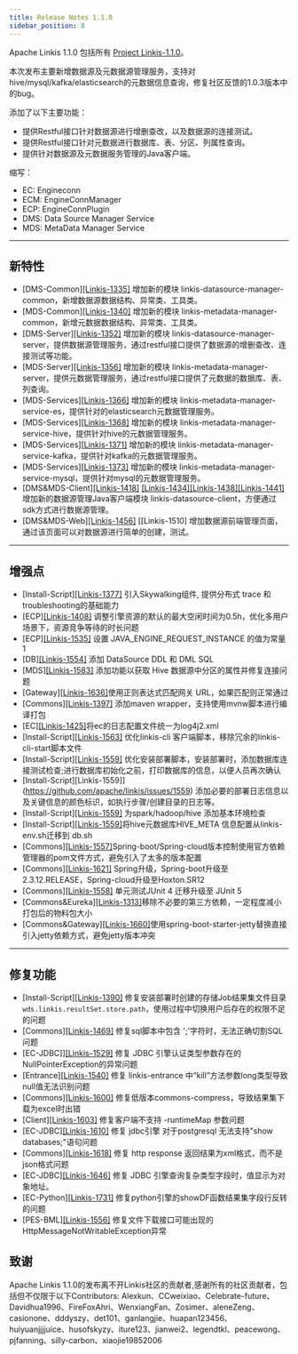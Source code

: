 ```yaml
---
title: Release Notes 1.1.0
sidebar_position: 8
--- 
```


Apache Linkis 1.1.0 包括所有 [Project Linkis-1.1.0](https://github.com/apache/linkis/projects/3)。

本次发布主要新增数据源及元数据源管理服务，支持对hive/mysql/kafka/elasticsearch的元数据信息查询，修复社区反馈的1.0.3版本中的bug。

添加了以下主要功能：
* 提供Restful接口针对数据源进行增删查改，以及数据源的连接测试。
* 提供Restful接口针对元数据进行数据库、表、分区、列属性查询。
* 提供针对数据源及元数据服务管理的Java客户端。

缩写：

- EC: Engineconn
- ECM: EngineConnManager
- ECP: EngineConnPlugin
- DMS: Data Source Manager Service
- MDS: MetaData Manager Service

---

## 新特性

* \[DMS-Common][[Linkis-1335]](https://github.com/apache/linkis/pull/1335) 增加新的模块 linkis-datasource-manager-common，新增数据源数据结构、异常类、工具类。
* \[MDS-Common][[Linkis-1340]](https://github.com/apache/linkis/pull/1340) 增加新的模块 linkis-metadata-manager-common，新增元数据数据结构、异常类、工具类。
* \[DMS-Server][[Linkis-1352]](https://github.com/apache/linkis/pull/1352) 增加新的模块 linkis-datasource-manager-server，提供数据源管理服务，通过restful接口提供了数据源的增删查改、连接测试等功能。
* \[MDS-Server][[Linkis-1356]](https://github.com/apache/linkis/pull/1356) 增加新的模块 linkis-metadata-manager-server，提供元数据管理服务，通过restful接口提供了元数据的数据库、表、列查询。
* \[MDS-Services][[Linkis-1366]](https://github.com/apache/linkis/pull/1366) 增加新的模块 linkis-metadata-manager-service-es，提供针对的elasticsearch元数据管理服务。
* \[MDS-Services][[Linkis-1368]](https://github.com/apache/linkis/pull/1368) 增加新的模块 linkis-metadata-manager-service-hive，提供针对hive的元数据管理服务。
* \[MDS-Services][[Linkis-1371]](https://github.com/apache/linkis/pull/1371) 增加新的模块 linkis-metadata-manager-service-kafka，提供针对kafka的元数据管理服务。
* \[MDS-Services][[Linkis-1373]](https://github.com/apache/linkis/pull/1373) 增加新的模块 linkis-metadata-manager-service-mysql，提供针对mysql的元数据管理服务。
* \[DMS&MDS-Client][[Linkis-1418]](https://github.com/apache/linkis/pull/1418) [[Linkis-1434]](https://github.com/apache/linkis/pull/1434)[[Linkis-1438]](https://github.com/apache/linkis/pull/1438)[[Linkis-1441]](https://github.com/apache/linkis/pull/1441) 增加新的数据源管理Java客户端模块 linkis-datasource-client，方便通过sdk方式进行数据源管理。
* \[DMS&MDS-Web][[Linkis-1456]](https://github.com/apache/linkis/pull/1456) [[Linkis-1510] 增加数据源前端管理页面，通过该页面可以对数据源进行简单的创建，测试。

---

## 增强点
* \[Install-Script][[Linkis-1377]](https://github.com/apache/linkis/pull/1377) 引入Skywalking组件, 提供分布式 trace 和 troubleshooting的基础能力
* \[ECP][[Linkis-1408]](https://github.com/apache/linkis/pull/1408) 调整引擎资源的默认的最大空闲时间为0.5h，优化多用户场景下，资源竞争等待的时长问题
* \[ECP][[Linkis-1535]](https://github.com/apache/linkis/pull/1535) 设置 JAVA_ENGINE_REQUEST_INSTANCE 的值为常量 1
* \[DB][[Linkis-1554]](https://github.com/apache/linkis/pull/1554) 添加 DataSource DDL 和 DML SQL 
* \[MDS][[Linkis-1583]](https://github.com/apache/linkis/pull/1583) 添加功能以获取 Hive 数据源中分区的属性并修复连接问题 
* \[Gateway][[Linkis-1636]](https://github.com/apache/linkis/pull/1636)使用正则表达式匹配网关 URL，如果匹配则正常通过
* \[Commons][[Linkis-1397]](https://github.com/apache/linkis/pull/1397) 添加maven wrapper，支持使用mvnw脚本进行编译打包
* \[EC][[Linkis-1425]](https://github.com/apache/linkis/pull/1425)将ec的日志配置文件统一为log4j2.xml 
* \[Install-Script][[Linkis-1563]](https://github.com/apache/linkis/pull/1563) 优化linkis-cli 客户端脚本，移除冗余的linkis-cli-start脚本文件
* \[Install-Script][[Linkis-1559]](https://github.com/apache/linkis/issues/1559) 优化安装部署脚本，安装部署时，添加数据库连接测试检查;进行数据库初始化之前，打印数据库的信息，以便人员再次确认
* \[Install-Script][Linkis-1559]](https://github.com/apache/linkis/issues/1559) 添加必要的部署日志信息以及关键信息的颜色标识，如执行步骤/创建目录的日志等。
* \[Install-Script][[Linkis-1559]](https://github.com/apache/linkis/issues/1559) 为spark/hadoop/hive 添加基本环境检查
* \[Install-Script][[Linkis-1559]](https://github.com/apache/linkis/issues/1559)将hive元数据库HIVE_META 信息配置从linkis-env.sh迁移到 db.sh
* \[Commons][[Linkis-1557]](https://github.com/apache/linkis/issues/1557)Spring-boot/Spring-cloud版本控制使用官方依赖管理器的pom文件方式，避免引入了太多的版本配置
* \[Commons][[Linkis-1621]](https://github.com/apache/linkis/pull/1621) Spring升级，Spring-boot升级至2.3.12.RELEASE，Spring-cloud升级至Hoxton.SR12
* \[Commons][[Linkis-1558]](https://github.com/apache/linkis/issues/1558) 单元测试JUnit 4 迁移升级至 JUnit 5
* \[Commons&Eureka][[Linkis-1313]](https://github.com/apache/linkis/issues/1313)移除不必要的第三方依赖，一定程度减小打包后的物料包大小
* \[Commons&Gateway][[Linkis-1660]](https://github.com/apache/linkis/pull/1660)使用spring-boot-starter-jetty替换直接引入jetty依赖方式，避免jetty版本冲突
---

## 修复功能
* \[Install-Script][[Linkis-1390]](https://github.com/apache/linkis/pull/1390) 修复安装部署时创建的存储Job结果集文件目录 `wds.linkis.resultSet.store.path`，使用过程中切换用户后存在的权限不足的问题 
* \[Commons][[Linkis-1469]](https://github.com/apache/linkis/pull/1469)  修复sql脚本中包含 ';'字符时，无法正确切割SQL问题
* \[EC-JDBC]][[Linkis-1529]](https://github.com/apache/linkis/pull/1529)  修复 JDBC 引擎认证类型参数存在的NullPointerException的异常问题
* \[Entrance][[Linkis-1540]](https://github.com/apache/linkis/pull/1540)  修复 linkis-entrance 中“kill”方法参数long类型导致null值无法识别问题
* \[Commons][[Linkis-1600]](https://github.com/apache/linkis/pull/1600)  修复低版本commons-compress，导致结果集下载为excel时出错
* \[Client][[Linkis-1603]](https://github.com/apache/linkis/pull/1603)  修复客户端不支持 -runtimeMap 参数问题
* \[EC-JDBC][[Linkis-1610]](https://github.com/apache/linkis/pull/1610)  修复 jdbc引擎 对于postgresql 无法支持"show databases;"语句问题
* \[Commons][[Linkis-1618]](https://github.com/apache/linkis/pull/1618)  修复 http response 返回结果为xml格式，而不是json格式问题
* \[EC-JDBC][[Linkis-1646]](https://github.com/apache/linkis/pull/1646)  修复 JDBC 引擎查询复杂类型字段时，值显示为对象地址。 
* \[EC-Python][[Linkis-1731]](https://github.com/apache/linkis/pull/1731) 修复python引擎的showDF函数结果集字段行反转的问题
* \[PES-BML][[Linkis-1556]](https://github.com/apache/linkis/issues/1556) 修复文件下载接口可能出现的HttpMessageNotWritableException异常

## 致谢 

Apache Linkis 1.1.0的发布离不开Linkis社区的贡献者,感谢所有的社区贡献者，包括但不仅限于以下Contributors: Alexkun、CCweixiao、Celebrate-future、Davidhua1996、FireFoxAhri、WenxiangFan、Zosimer、aleneZeng、casionone、dddyszy、det101、ganlangjie、huapan123456、huiyuanjjjjuice、husofskyzy、iture123、jianwei2、legendtkl、peacewong、pjfanning、silly-carbon、xiaojie19852006